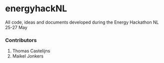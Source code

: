 # energyhackNL
All code, ideas and documents developed during the Energy Hackathon NL 25-27 May

### Contributors ###
1. Thomas Castelijns
2. Maikel Jonkers

